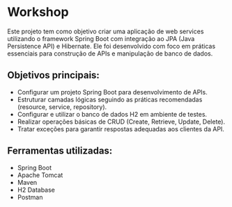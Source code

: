 # Workshop

Este projeto tem como objetivo criar uma aplicação de web services utilizando o framework Spring Boot com integração ao JPA (Java Persistence API) e Hibernate. Ele foi desenvolvido com foco em práticas essenciais para construção de APIs e manipulação de banco de dados.

## Objetivos principais:

- Configurar um projeto Spring Boot para desenvolvimento de APIs.
- Estruturar camadas lógicas seguindo as práticas recomendadas (resource, service, repository).
- Configurar e utilizar o banco de dados H2 em ambiente de testes.
- Realizar operações básicas de CRUD (Create, Retrieve, Update, Delete).
- Tratar exceções para garantir respostas adequadas aos clientes da API.

## Ferramentas utilizadas:

- Spring Boot
- Apache Tomcat
- Maven
- H2 Database
- Postman

